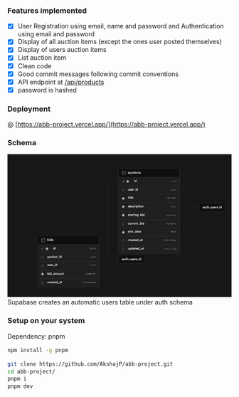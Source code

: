 ### Features implemented

- [x] User Registration using email, name and password and Authentication using email and password
- [x] Display of all auction items (except the ones user posted themselves)
- [x] Display of users auction items
- [x] List auction item
- [x] Clean code
- [x] Good commit messages following commit conventions
- [x] API endpoint at [/api/products]('/api/products')
- [x] password is hashed

### Deployment

@ [https://abb-project.vercel.app/](https://abb-project.vercel.app/)

### Schema

![DB Schema](statics/schema-visualiser.png)
Supabase creates an automatic users table under auth schema

### Setup on your system

Dependency: pnpm

```sh
npm install -g pnpm
```

```sh
git clone https://github.com/AkshajP/abb-project.git
cd abb-project/
pnpm i
pnpm dev
```

